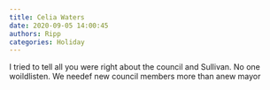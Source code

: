 ```yaml
---
title: Celia Waters
date: 2020-09-05 14:00:45
authors: Ripp
categories: Holiday
---
```


 I tried to tell all you were right about the council and Sullivan. No one woildlisten. We needef new council members more than anew mayor